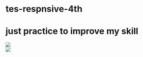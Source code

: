 # tes-respnsive-4th
# just practice to improve my skill</br>
<img src="image/.resul5.JPG"/></br>
<img src="image/.resul4.JPG"/></br>
